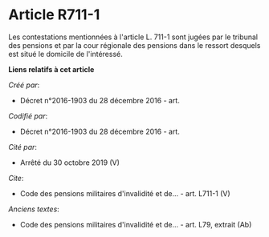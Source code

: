 # Article R711-1

Les contestations mentionnées à l'article L. 711-1 sont jugées par le tribunal des pensions et par la cour régionale des
pensions dans le ressort desquels est situé le domicile de l'intéressé.

**Liens relatifs à cet article**

_Créé par_:

  - Décret n°2016-1903 du 28 décembre 2016 - art.

_Codifié par_:

  - Décret n°2016-1903 du 28 décembre 2016 - art.

_Cité par_:

  - Arrêté du 30 octobre 2019 (V)

_Cite_:

  - Code des pensions militaires d'invalidité et de... - art. L711-1 (V)

_Anciens textes_:

  - Code des pensions militaires d'invalidité et de... - art. L79, extrait (Ab)
